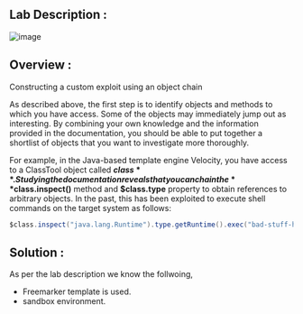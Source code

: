 ## Lab Description :

![image](https://github.com/sh3bu/Portswigger_labs/assets/67383098/5b3f8ce0-c871-4314-b5de-3fbc075cda05)

## Overview :

Constructing a custom exploit using an object chain

As described above, the first step is to identify objects and methods to which you have access. Some of the objects may immediately jump out as interesting. By combining your own knowledge and the information provided in the documentation, you should be able to put together a shortlist of objects that you want to investigate more thoroughly. 

For example, in the Java-based template engine Velocity, you have access to a ClassTool object called **$class**. Studying the documentation reveals that you can chain the **$class.inspect()** method and **$class.type** property to obtain references to arbitrary objects. In the past, this has been exploited to execute shell commands on the target system as follows:

```java
$class.inspect("java.lang.Runtime").type.getRuntime().exec("bad-stuff-here")
```
## Solution :

As per the lab description we know the follwoing,

- Freemarker template is used.
- sandbox environment. 

